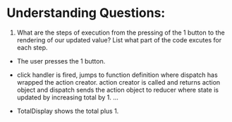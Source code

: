 # Understanding Questions:
1. What are the steps of execution from the pressing of the 1 button to the rendering of our updated value? List what part of the code excutes for each step.
* The user presses the 1 button.
* click handler is fired, jumps to function definition where dispatch has wrapped
the action creator. action creator is called and returns action object and dispatch sends the action object to reducer where state is updated by increasing total by 1.
...

* TotalDisplay shows the total plus 1.
